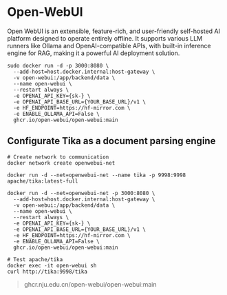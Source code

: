 # Open-WebUI

Open WebUI is an extensible, feature-rich, and user-friendly self-hosted AI platform designed to operate entirely offline. It supports various LLM runners like Ollama and OpenAI-compatible APIs, with built-in inference engine for RAG, making it a powerful AI deployment solution.

```shell
sudo docker run -d -p 3000:8080 \
  --add-host=host.docker.internal:host-gateway \
  -v open-webui:/app/backend/data \
  --name open-webui \
  --restart always \
  -e OPENAI_API_KEY={sk-} \
  -e OPENAI_API_BASE_URL={YOUR_BASE_URL}/v1 \
  -e HF_ENDPOINT=https://hf-mirror.com \
  -e ENABLE_OLLAMA_API=False \
  ghcr.io/open-webui/open-webui:main
```

## Configurate Tika as a document parsing engine

```shell
# Create network to communication
docker network create openwebui-net

docker run -d --net=openwebui-net --name tika -p 9998:9998 apache/tika:latest-full

docker run -d --net=openwebui-net -p 3000:8080 \
  --add-host=host.docker.internal:host-gateway \
  -v open-webui:/app/backend/data \
  --name open-webui \
  --restart always \
  -e OPENAI_API_KEY={sk-} \
  -e OPENAI_API_BASE_URL={YOUR_BASE_URL}/v1 \
  -e HF_ENDPOINT=https://hf-mirror.com \
  -e ENABLE_OLLAMA_API=False \
  ghcr.io/open-webui/open-webui:main

# Test apache/tika
docker exec -it open-webui sh
curl http://tika:9998/tika
```

> ghcr.nju.edu.cn/open-webui/open-webui:main
